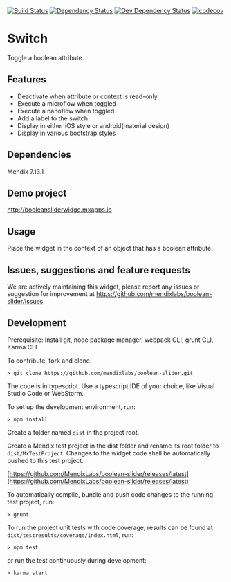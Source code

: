 [![Build Status](https://travis-ci.org/mendixlabs/boolean-slider.svg?branch=master)](https://travis-ci.org/mendixlabs/boolean-slider)
[![Dependency Status](https://david-dm.org/mendixlabs/boolean-slider.svg)](https://david-dm.org/mendixlabs/boolean-slider)
[![Dev Dependency Status](https://david-dm.org/mendixlabs/boolean-slider.svg#info=devDependencies)](https://david-dm.org/mendixlabs/boolean-slider#info=devDependencies)
[![codecov](https://codecov.io/gh/mendixlabs/boolean-slider/branch/master/graph/badge.svg)](https://codecov.io/gh/mendixlabs/boolean-slider)

# Switch

Toggle a boolean attribute.

## Features

-   Deactivate when attribute or context is read-only
-   Execute a microflow when toggled
-   Execute a nanoflow when toggled
-   Add a label to the switch
-   Display in either iOS style or android(material design)
-   Display in various bootstrap styles

## Dependencies

Mendix 7.13.1

## Demo project

http://booleansliderwidge.mxapps.io

## Usage

Place the widget in the context of an object that has a boolean attribute.

## Issues, suggestions and feature requests

We are actively maintaining this widget, please report any issues or suggestion for improvement at
https://github.com/mendixlabs/boolean-slider/issues

## Development

Prerequisite: Install git, node package manager, webpack CLI, grunt CLI, Karma CLI

To contribute, fork and clone.

    > git clone https://github.com/mendixlabs/boolean-slider.git

The code is in typescript. Use a typescript IDE of your choice, like Visual Studio Code or WebStorm.

To set up the development environment, run:

    > npm install

Create a folder named `dist` in the project root.

Create a Mendix test project in the dist folder and rename its root folder to `dist/MxTestProject`. Changes to the
widget code shall be automatically pushed to this test project.

[https://github.com/MendixLabs/boolean-slider/releases/latest](https://github.com/MendixLabs/boolean-slider/releases/latest)

To automatically compile, bundle and push code changes to the running test project, run:

    > grunt

To run the project unit tests with code coverage, results can be found at `dist/testresults/coverage/index.html`, run:

    > npm test

or run the test continuously during development:

    > karma start
